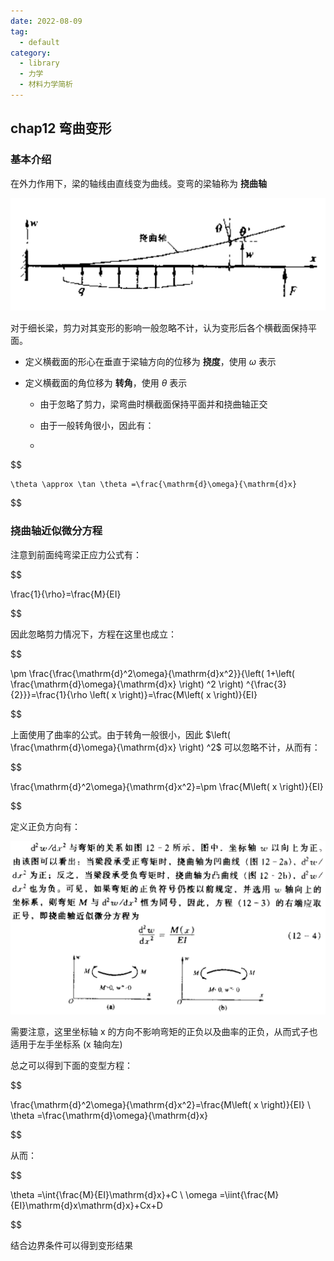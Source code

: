 ```yaml
---
date: 2022-08-09
tag:
  - default
category:
  - library
  - 力学
  - 材料力学简析
---
```



## chap12 弯曲变形

### 基本介绍

在外力作用下，梁的轴线由直线变为曲线。变弯的梁轴称为 **挠曲轴**

![image-20211201145633159](./../../paper/assets/image-20211201145633159.png)

对于细长梁，剪力对其变形的影响一般忽略不计，认为变形后各个横截面保持平面。

- 定义横截面的形心在垂直于梁轴方向的位移为 **挠度**，使用 $\omega$ 表示

- 定义横截面的角位移为 **转角**，使用 $\theta$ 表示

  - 由于忽略了剪力，梁弯曲时横截面保持平面并和挠曲轴正交

  - 由于一般转角很小，因此有：

  - 
$$

	\theta \approx \tan \theta =\frac{\mathrm{d}\omega}{\mathrm{d}x}
	
$$


### 挠曲轴近似微分方程

注意到前面纯弯梁正应力公式有：

$$

\frac{1}{\rho}=\frac{M}{EI}

$$

因此忽略剪力情况下，方程在这里也成立：

$$

\pm \frac{\frac{\mathrm{d}^2\omega}{\mathrm{d}x^2}}{\left( 1+\left( \frac{\mathrm{d}\omega}{\mathrm{d}x} \right) ^2 \right) ^{\frac{3}{2}}}=\frac{1}{\rho \left( x \right)}=\frac{M\left( x \right)}{EI}

$$

上面使用了曲率的公式。由于转角一般很小，因此 $\left( \frac{\mathrm{d}\omega}{\mathrm{d}x} \right) ^2$ 可以忽略不计，从而有：

$$

\frac{\mathrm{d}^2\omega}{\mathrm{d}x^2}=\pm \frac{M\left( x \right)}{EI}

$$

定义正负方向有：

![image-20211201150618854](./../../paper/assets/image-20211201150618854.png)

需要注意，这里坐标轴 x 的方向不影响弯矩的正负以及曲率的正负，从而式子也适用于左手坐标系 (x 轴向左)

总之可以得到下面的变型方程：

$$

\frac{\mathrm{d}^2\omega}{\mathrm{d}x^2}=\frac{M\left( x \right)}{EI}
\\
\theta =\frac{\mathrm{d}\omega}{\mathrm{d}x}

$$

从而：

$$

\theta =\int{\frac{M}{EI}\mathrm{d}x}+C
\\
\omega =\iint{\frac{M}{EI}\mathrm{d}x\mathrm{d}x}+Cx+D

$$

结合边界条件可以得到变形结果
